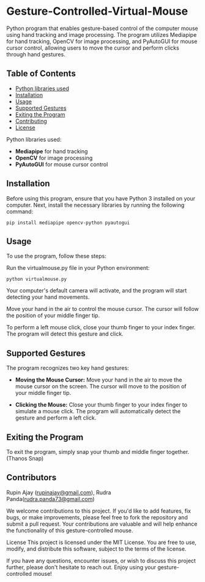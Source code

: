 # Gesture-Controlled-Virtual-Mouse
 Python program that enables gesture-based control of the computer mouse using hand tracking and image processing. The program utilizes Mediapipe for hand tracking, OpenCV for image processing, and PyAutoGUI for mouse cursor control, allowing users to move the cursor and perform clicks through hand gestures.

## Table of Contents

- [Python libraries used](#Python-libraries-used)
- [Installation](#installation)
- [Usage](#usage)
- [Supported Gestures](#supported-gestures)
- [Exiting the Program](#exiting-the-program)
- [Contributing](#contributing)
- [License](#license)


Python libraries used:

- **Mediapipe** for hand tracking
- **OpenCV** for image processing
- **PyAutoGUI** for mouse cursor control

## Installation

Before using this program, ensure that you have Python 3 installed on your computer. Next, install the necessary libraries by running the following command:

```
pip install mediapipe opencv-python pyautogui
```

## Usage
To use the program, follow these steps:

Run the virtualmouse.py file in your Python environment:
```
python virtualmouse.py
```
Your computer's default camera will activate, and the program will start detecting your hand movements.

Move your hand in the air to control the mouse cursor. The cursor will follow the position of your middle finger tip.

To perform a left mouse click, close your thumb finger to your index finger. The program will detect this gesture and click.

## Supported Gestures
The program recognizes two key hand gestures:

  - **Moving the Mouse Cursor:** Move your hand in the air to move the mouse cursor on the screen. The cursor will move to the position of your middle finger tip.

  - **Clicking the Mouse:** Close your thumb finger to your index finger to simulate a mouse click. The program will automatically detect the gesture and perform a left click.

## Exiting the Program
To exit the program, simply snap your thumb and middle finger together. (Thanos Snap)

## Contributors
Rupin Ajay (rupinajay@gmail.com), Rudra Panda(rudra.panda73@gmail.com)

We welcome contributions to this project. If you'd like to add features, fix bugs, or make improvements, please feel free to fork the repository and submit a pull request. Your contributions are valuable and will help enhance the functionality of this gesture-controlled mouse.

License
This project is licensed under the MIT License. You are free to use, modify, and distribute this software, subject to the terms of the license.

If you have any questions, encounter issues, or wish to discuss this project further, please don't hesitate to reach out. Enjoy using your gesture-controlled mouse!


